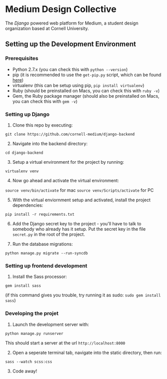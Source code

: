 # Medium Design Collective
The _Django_ powered web platform for Medium, a student design organization based at Cornell University. 

## Setting up the Development Environment

### Prerequisites
* Python 2.7.x (you can check this with `python --version`)
* pip (it is recommended to use the `get-pip.py` script, which can be found [here](https://pip.pypa.io/en/stable/installing/))
* virtualenv (this can be setup using pip, `pip install virtualenv`)
* Ruby (should be preinstalled on Macs, you can check this with `ruby -v`)
* Gem, the Ruby package manager (should also be preinstalled on Macs, you can check this with `gem -v`)

### Setting up Django

1. Clone this repo by executing:

`git clone https://github.com/cornell-medium/django-backend`

2. Navigate into the backend directory:

`cd django-backend`

3. Setup a virtual environment for the project by running:

`virtualenv venv`

4. Now go ahead and activate the virtual environment:

`source venv/bin/activate` for mac
`source venv/Scripts/activate` for PC

5. With the virtual enviornment setup and activated, install the project dependencies:

`pip install -r requirements.txt`

6. Add the Django secret key to the project - you'll have to talk to somebody who already has it setup. Put the secret key in the file `secret.py` in the root of the project.

7. Run the database migrations:

`python manage.py migrate --run-syncdb`

### Setting up frontend development

1. Install the Sass processor:

`gem install sass`

(if this command gives you trouble, try running it as sudo: `sudo gem install sass`)

### Developing the projet

1. Launch the development server with:

`python manage.py runserver`

This should start a server at the url `http://localhost:8000`

2. Open a seperate terminal tab, navigate into the static directory, then run:

`sass --watch scss:css`

3. Code away!
